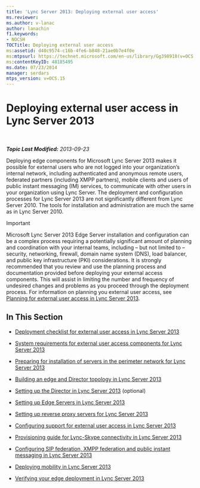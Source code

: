 ```yaml
---
title: 'Lync Server 2013: Deploying external user access'
ms.reviewer: 
ms.author: v-lanac
author: lanachin
f1.keywords:
- NOCSH
TOCTitle: Deploying external user access
ms:assetid: d40c9574-c16b-4fe6-b848-21ae0b7e4f0e
ms:mtpsurl: https://technet.microsoft.com/en-us/library/Gg398918(v=OCS.15)
ms:contentKeyID: 48185495
ms.date: 07/23/2014
manager: serdars
mtps_version: v=OCS.15
---
```


<div data-xmlns="http://www.w3.org/1999/xhtml">

<div class="topic" data-xmlns="http://www.w3.org/1999/xhtml" data-msxsl="urn:schemas-microsoft-com:xslt" data-cs="https://msdn.microsoft.com/">

<div data-asp="https://msdn2.microsoft.com/asp">

# Deploying external user access in Lync Server 2013

</div>

<div id="mainSection">

<div id="mainBody">

<span> </span>

_**Topic Last Modified:** 2013-09-23_

Deploying edge components for Microsoft Lync Server 2013 makes it possible for external users who are not logged into your organization’s internal network, including authenticated and anonymous remote users, federated partners (including XMPP partners), mobile clients and users of public instant messaging (IM) services, to communicate with other users in your organization using Lync Server. The deployment and configuration processes for Lync Server 2013 are not significantly different from Lync Server 2010. The tools for installation and administration are much the same as in Lync Server 2010.

<div>


> [!IMPORTANT]  
> Microsoft Lync Server 2013&nbsp;Edge Server installation and configuration can be a complex process requiring a potentially significant amount of planning and coordination with your internal teams, including – but not limited to – security, networking, firewall, domain name system (DNS), load balancer, and public key infrastructure (PKI) considerations. It is strongly recommended that you review and use the planning process and documentation provided before deploying your external access components. This will assist in limiting the number and frequency of undesired changes and problems as you proceed through the deployment process. For information on planning you external user access, see <A href="lync-server-2013-planning-for-external-user-access.md">Planning for external user access in Lync Server 2013</A>.



</div>

<div>

## In This Section

  - [Deployment checklist for external user access in Lync Server 2013](lync-server-2013-deployment-checklist-for-external-user-access.md)

  - [System requirements for external user access components for Lync Server 2013](lync-server-2013-system-requirements-for-external-user-access-components.md)

  - [Preparing for installation of servers in the perimeter network for Lync Server 2013](lync-server-2013-preparing-for-installation-of-servers-in-the-perimeter-network.md)

  - [Building an edge and Director topology in Lync Server 2013](lync-server-2013-building-an-edge-and-director-topology.md)

  - [Setting up the Director in Lync Server 2013](lync-server-2013-setting-up-the-director.md) (optional)

  - [Setting up Edge Servers in Lync Server 2013](lync-server-2013-setting-up-edge-servers.md)

  - [Setting up reverse proxy servers for Lync Server 2013](lync-server-2013-setting-up-reverse-proxy-servers.md)

  - [Configuring support for external user access in Lync Server 2013](lync-server-2013-configuring-support-for-external-user-access.md)

  - [Provisioning guide for Lync-Skype connectivity in Lync Server 2013](lync-server-2013-provisioning-guide-for-lync-skype-connectivity.md)

  - [Configuring SIP federation, XMPP federation and public instant messaging in Lync Server 2013](lync-server-2013-configuring-sip-federation-xmpp-federation-and-public-instant-messaging.md)

  - [Deploying mobility in Lync Server 2013](lync-server-2013-deploying-mobility.md)

  - [Verifying your edge deployment in Lync Server 2013](lync-server-2013-verifying-your-edge-deployment.md)

</div>

</div>

<span> </span>

</div>

</div>

</div>

